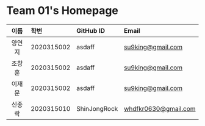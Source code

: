 # Team 01's Homepage

| 이름 | 학번 | GitHub ID | Email |
|:---:|:---|:---|:---|
| 양연지| 2020315002 | asdaff | su9king@gmail.com |
| 조창훈| 2020315002 | asdaff | su9king@gmail.com |
| 이재문| 2020315002 | asdaff | su9king@gmail.com |
| 신종락| 2020315010 | ShinJongRock | whdfkr0630@gmail.com

